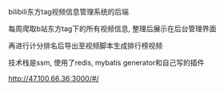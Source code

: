 bilibili东方tag视频信息管理系统的后端

每周爬取b站东方tag下的所有视频信息, 整理后展示在后台管理界面

再进行计分排名后导出至视频脚本生成排行榜视频

技术栈是ssm, 使用了redis, mybatis generator和自己写的插件

http://47.100.66.36:3000/#/
